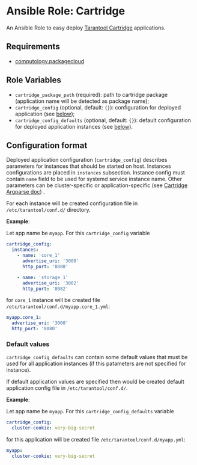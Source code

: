 # Ansible Role: Cartridge

An Ansible Role to easy deploy [Tarantool Cartridge](https://github.com/tarantool/cartridge-cli) applications.

## Requirements

* [computology.packagecloud](https://galaxy.ansible.com/computology/packagecloud)

## Role Variables

* `cartridge_package_path` (required): path to cartridge package (application name will be detected as package name);
* `cartridge_config` (optional, default: `{}`): configuration for deployed application (see [below](#configuration-format));
* `cartridge_config_defaults` (optional, default: `{}`): default configuration for deployed application instances (see [below](#configuration-format)).

## Configuration format

Deployed application configuration (`cartridge_config`) describes parameters for instances that should be started on host. 
Instances configurations are placed in `instances` subsection.
Instance config must contain `name` field to be used for systemd service instance name.
Other parameters can be cluster-specific or application-specific (see [Cartridge Argparse doc](https://github.com/tarantool/cartridge/blob/master/cartridge/argparse.lua#L12-L35)) .

For each instance will be created configuration file in `/etc/tarantool/conf.d/` directory. 

**Example**:

Let app name be `myapp`.
For this `cartridge_config` variable

```yaml
cartridge_config:
  instances:
    - name: 'core_1'
      advertise_uri: '3000'
      http_port: '8080'

    - name: 'storage_1'
      advertise_uri: '3002'
      http_port: '8082'
```

for `core_1` instance will be created file `/etc/tarantool/conf.d/myapp.core_1.yml`:

```yaml
myapp.core_1:
  advertise_uri: '3000'
  http_port: '8080'
```

### Default values

`cartridge_config_defaults` can contain some default values that must be used for all application instances (if this patameters are not specified for instance).

If default application values are specified then would be created default application config file in `/etc/tarantool/conf.d/`.

**Example**:

Let app name be `myapp`.
For this `cartridge_config_defaults` variable

```yaml
cartridge_config:
  cluster-cookie: very-big-secret
```

for this application will be created file `/etc/tarantool/conf.d/myapp.yml`:

```yaml
myapp:
  cluster-cookie: very-big-secret
```
